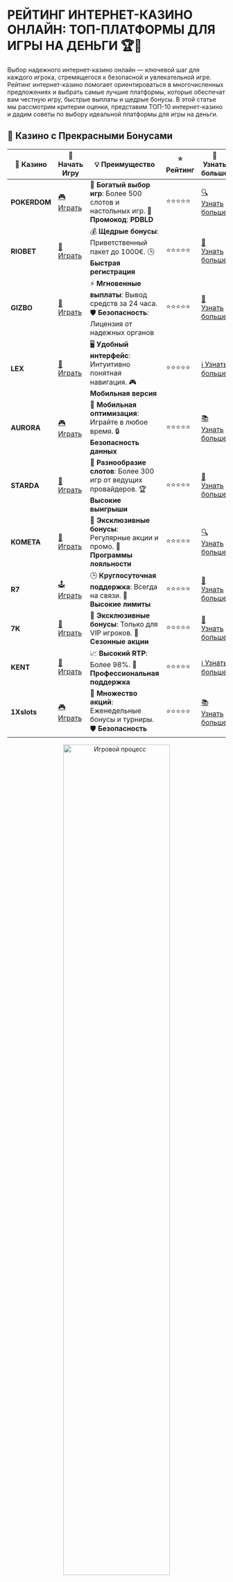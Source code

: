 # РЕЙТИНГ ИНТЕРНЕТ-КАЗИНО ОНЛАЙН: ТОП-ПЛАТФОРМЫ ДЛЯ ИГРЫ НА ДЕНЬГИ 🏆💸

Выбор надежного интернет-казино онлайн — ключевой шаг для каждого игрока, стремящегося к безопасной и увлекательной игре. Рейтинг интернет-казино помогает ориентироваться в многочисленных предложениях и выбрать самые лучшие платформы, которые обеспечат вам честную игру, быстрые выплаты и щедрые бонусы. В этой статье мы рассмотрим критерии оценки, представим ТОП-10 интернет-казино и дадим советы по выбору идеальной платформы для игры на деньги.
## 🌟 Казино с Прекрасными Бонусами

| 🎲 **Казино** | 🔗 **Начать Игру** | 💡 **Преимущество** | ⭐ **Рейтинг** | 🔗 **Узнать больше** |
|--------------|---------------------|---------------------|----------------|----------------------|
| **POKERDOM**  | [🎮 Играть](https://brandplay.link/4k77v2yx) | 🎉 **Богатый выбор игр**: Более 500 слотов и настольных игр. 🎁 **Промокод**: **PDBLD** | ⭐⭐⭐⭐⭐ | [🔍 Узнать больше](https://brandplay.link/4k77v2yx) |
| **RIOBET**    | [🎰 Играть](https://brandplay.link/7xBLTPyj) | 💰 **Щедрые бонусы**: Приветственный пакет до 1000€. 🕒 **Быстрая регистрация** | ⭐⭐⭐⭐⭐ | [📖 Узнать больше](https://brandplay.link/7xBLTPyj) |
| **GIZBO**     | [🎲 Играть](https://brandplay.link/bprXw4YV) | ⚡ **Мгновенные выплаты**: Вывод средств за 24 часа. 🛡️ **Безопасность**: Лицензия от надежных органов | ⭐⭐⭐⭐⭐ | [📝 Узнать больше](https://brandplay.link/bprXw4YV) |
| **LEX**       | [🤑 Играть](https://brandplay.link/zW4hdDFV) | 🖥️ **Удобный интерфейс**: Интуитивно понятная навигация. 🎮 **Мобильная версия** | ⭐⭐⭐⭐⭐ | [ℹ️ Узнать больше](https://brandplay.link/zW4hdDFV) |
| **AURORA**    | [🎮 Играть](https://10trafic-stat2.com/click/668546556bcc6313411604bd/6766/13032/subaccount) | 📱 **Мобильная оптимизация**: Играйте в любое время. 🔒 **Безопасность данных** | ⭐⭐⭐⭐⭐ | [📚 Узнать больше](https://10trafic-stat2.com/click/668546556bcc6313411604bd/6766/13032/subaccount) |
| **STARDА**    | [🎯 Играть](https://brandplay.link/fB7xwRFL) | 🎰 **Разнообразие слотов**: Более 300 игр от ведущих провайдеров. 🏆 **Высокие выигрыши** | ⭐⭐⭐⭐⭐ | [🔎 Узнать больше](https://brandplay.link/fB7xwRFL) |
| **KOMETA**    | [🎰 Играть](https://brandplay.link/8ZymQJV8) | 🎁 **Эксклюзивные бонусы**: Регулярные акции и промо. 🔄 **Программы лояльности** | ⭐⭐⭐⭐⭐ | [🔍 Узнать больше](https://brandplay.link/8ZymQJV8) |
| **R7**        | [🕹️ Играть](https://brandplay.link/bMd3Yjsw) | 🕒 **Круглосуточная поддержка**: Всегда на связи. 💸 **Высокие лимиты** | ⭐⭐⭐⭐⭐ | [📖 Узнать больше](https://brandplay.link/bMd3Yjsw) |
| **7K**        | [🎲 Играть](https://brandplay.link/BvQyFShp) | 🌟 **Эксклюзивные бонусы**: Только для VIP игроков. 🎉 **Сезонные акции** | ⭐⭐⭐⭐⭐ | [📝 Узнать больше](https://brandplay.link/BvQyFShp) |
| **KENT**      | [🤑 Играть](https://brandplay.link/Fv2WP3js) | 📈 **Высокий RTP**: Более 98%. 💼 **Профессиональная поддержка** | ⭐⭐⭐⭐⭐ | [ℹ️ Узнать больше](https://brandplay.link/Fv2WP3js) |
| **1Xslots**   | [🎮 Играть](https://brandplay.link/hSB1khtr) | 🎉 **Множество акций**: Еженедельные бонусы и турниры. 🛡️ **Безопасность** | ⭐⭐⭐⭐⭐ | [📚 Узнать больше](https://brandplay.link/hSB1khtr) |

<div align="center"> <img src="https://i.pinimg.com/originals/1d/b3/25/1db325483acbe642c6d4e6fdd73a4988.gif" alt="Игровой процесс" width="70%"> </div>
---

## 🚀 Быстрые Выигрыши и Поддержка

| 🎲 **Казино** | 🔗 **Начать Игру** | 💡 **Преимущество** | ⭐ **Рейтинг** | 🔗 **Узнать больше** |
|--------------|---------------------|---------------------|----------------|----------------------|
| **GAMA**      | [🎯 Играть](https://brandplay.link/j6NMKsDz) | 🔍 **Интуитивный интерфейс**: Легкость использования. 🏅 **Престижные турниры** | ⭐⭐⭐⭐☆ | [🔎 Узнать больше](https://brandplay.link/j6NMKsDz) |
| **ONION**     | [🎰 Играть](https://brandplay.link/zBGRVpQ9) | 🤑 **Низкие ставки**: Идеально для начинающих. 🔄 **Быстрые выводы** | ⭐⭐⭐⭐☆ | [🔍 Узнать больше](https://brandplay.link/zBGRVpQ9) |
| **ЧЕМПИОН**   | [🕹️ Играть](https://temon-gter.cfd/go/lRq?p80412p304504pcc44t17455) | 🏅 **Лояльная программа**: Награды за активность. 🎁 **Ежемесячные бонусы** | ⭐⭐⭐⭐☆ | [📖 Узнать больше](https://temon-gter.cfd/go/lRq?p80412p304504pcc44t17455) |
| **VAVADA**    | [🎲 Играть](https://vavadapartner.pro/?promo=ea5c9275-6854-4505-94fc-95ab18221945-linkb2) | 🚀 **Быстрая регистрация**: Начните играть мгновенно. 🔐 **Безопасные транзакции** | ⭐⭐⭐⭐☆ | [📝 Узнать больше](https://vavadapartner.pro/?promo=ea5c9275-6854-4505-94fc-95ab18221945-linkb2) |
| **FRIENDS**   | [🤑 Играть](https://gofriends.kim/linkb2) | 🤝 **Социальные игры**: Играйте с друзьями. 🌐 **Мультиплатформенность** | ⭐⭐⭐⭐☆ | [ℹ️ Узнать больше](https://gofriends.kim/linkb2) |
| **1WIN**      | [🎮 Играть](https://brandplay.link/smXVpBbG) | 🏆 **Спортивные ставки**: Широкий выбор видов спорта. 💵 **Высокие коэффициенты** | ⭐⭐⭐⭐☆ | [📚 Узнать больше](https://brandplay.link/smXVpBbG) |
| **DRIP**      | [🎯 Играть](https://drp-ircp01.com/c07e6a3db) | 🌐 **Инновационные игры**: Новейшие игровые технологии. 🛡️ **Высокая безопасность** | ⭐⭐⭐⭐☆ | [🔎 Узнать больше](https://drp-ircp01.com/c07e6a3db) |
| **JOYCASINO** | [🎰 Играть](https://rpc30.call2me.pro/?/ru/registration?apkpop=0&partner=p24970p3291217pc98f) | 🎁 **Приятные бонусы**: Ежедневные акции и подарки. 🕹️ **Разнообразие игр** | ⭐⭐⭐⭐☆ | [🔍 Узнать больше](https://rpc30.call2me.pro/?/ru/registration?apkpop=0&partner=p24970p3291217pc98f) |
| **PLAYFORTUNA** | [🎮 Играть](https://fortunapromo.net/alt/playfortuna/registration?0dc4a9362a71feb7e3f165fb8e766f70) | 🎉 **Регулярные акции**: Бонусы, фриспины и многое другое. 🏅 **Турниры** | ⭐⭐⭐⭐☆ | [📚 Узнать больше](https://fortunapromo.net/alt/playfortuna/registration?0dc4a9362a71feb7e3f165fb8e766f70) |
| **SYKAA**     | [🤑 Играть](https://s-two-way.com/?source=linkb2&pid=30697) | 💸 **Доступные ставки**: Идеально для новичков. 🎁 **Щедрые бонусы** | ⭐⭐⭐⭐☆ | [🔍 Узнать больше](https://s-two-way.com/?source=linkb2&pid=30697) |

<div align="center"> <img src="https://i.pinimg.com/originals/1d/b3/25/1db325483acbe642c6d4e6fdd73a4988.gif" alt="Игровой процесс" width="70%"> </div>


## ПОЧЕМУ ВАЖЕН РЕЙТИНГ ИНТЕРНЕТ-КАЗИНО ОНЛАЙН? 🎯

Рейтинг интернет-казино онлайн служит ориентиром для игроков, помогая им определить самые надежные и выгодные платформы. Он учитывает множество факторов, таких как безопасность, ассортимент игр, бонусные предложения и качество обслуживания клиентов. Пользуясь рейтингом, вы можете сэкономить время и избежать потенциальных рисков, связанных с игрой в сомнительных казино.

## КРИТЕРИИ ОЦЕНКИ ИНТЕРНЕТ-КАЗИНО ОНЛАЙН 📊

### 1. **Лицензия и Регулирование** 🔒

Надежные интернет-казино имеют лицензии от признанных регулирующих органов, таких как Malta Gaming Authority (MGA), UK Gambling Commission или Curacao eGaming. Лицензия гарантирует, что казино работает в рамках закона и соблюдает строгие стандарты безопасности и честности.

### 2. **Безопасность и Конфиденциальность** 🛡️

Лучшие казино используют современные технологии шифрования (например, SSL) для защиты личных данных и финансовых транзакций игроков. Это предотвращает доступ неавторизованных лиц к вашей информации и обеспечивает безопасность ваших средств.

### 3. **Ассортимент Игр** 🎮

Разнообразие игр — ключевой фактор при выборе казино. Лучшие платформы предлагают широкий выбор слотов, настольных игр (блэкджек, рулетка, покер), живых игр с реальными дилерами и других развлечений от ведущих провайдеров, таких как NetEnt, Microgaming, Playtech и других.

### 4. **Бонусы и Акции** 🎁

Щедрые бонусы за регистрацию, бонусы на депозиты, фриспины и программы лояльности делают игру более выгодной. Важно также обращать внимание на условия отыгрыша бонусов, чтобы понимать, как именно их использовать.

### 5. **Методы Оплаты и Вывода Средств** 💳

Надежные казино предлагают разнообразные методы пополнения счета и вывода средств, включая банковские карты, электронные кошельки (Skrill, Neteller), криптовалюты и другие. Быстрота и удобство транзакций также играют важную роль.

### 6. **Поддержка Клиентов** 📞

Качественная служба поддержки доступна круглосуточно через чат, электронную почту или телефон. Это важно для быстрого решения любых вопросов или проблем, возникающих в процессе игры.

### 7. **Мобильная Доступность** 📱

Современные игроки часто предпочитают играть на мобильных устройствах. Лучшие казино предлагают адаптированные мобильные версии сайтов или специальные приложения, обеспечивая качественный игровой опыт на смартфонах и планшетах.

## ТОП-10 ИНТЕРНЕТ-КАЗИНО ОНЛАЙН 2024 ГОДА 🌟

### 1. **Vavada Casino** 💎

**Преимущества:**
- Широкий выбор игр от ведущих провайдеров.
- Щедрые бонусы за регистрацию и регулярные акции.
- Быстрые выплаты и разнообразные методы оплаты.
- Отличная служба поддержки 24/7.

**Недостатки:**
- Некоторые игры могут быть недоступны в определенных регионах.

### 2. **Pokerdom** 🃏

**Преимущества:**
- Специализация на покере и других карточных играх.
- Регулярные турниры с крупными призовыми фондами.
- Интуитивно понятный интерфейс и удобная навигация.
- Безопасные методы оплаты.

**Недостатки:**
- Ограниченный выбор слотов по сравнению с другими казино.

### 3. **PlayFortuna** 🎉

**Преимущества:**
- Большой ассортимент слотов и живых игр.
- Привлекательные бонусы и фриспины для новых игроков.
- Высокий уровень безопасности и лицензирование.
- Мобильная версия с отличной функциональностью.

**Недостатки:**
- Требования к отыгрышу бонусов могут быть высокими.

### 4. **Gama Casino** 🌟

**Преимущества:**
- Современный дизайн и удобный интерфейс.
- Множество бонусов и программ лояльности.
- Быстрые и надежные выплаты.
- Поддержка множества языков и валют.

**Недостатки:**
- Некоторые пользователи отмечают медленную работу мобильной версии.

### 5. **Riobet** 💰

**Преимущества:**
- Широкий выбор слотов и настольных игр.
- Высокие коэффициенты выплат и RTP.
- Надежные методы пополнения и вывода средств.
- Отличная служба поддержки.

**Недостатки:**
- Ограниченные бонусные предложения для постоянных игроков.

### 6. **1Xslots** 🎰

**Преимущества:**
- Более 3000 игр от ведущих провайдеров.
- Мультивалютность и криптовалютные платежи.
- Регулярные акции и турниры.
- Высокий уровень безопасности.

**Недостатки:**
- Некоторая задержка при выводе средств.

### 7. **Kent Casino** 🏆

**Преимущества:**
- Богатый выбор игр, включая слоты, рулетку и покер.
- Привлекательные бонусы за регистрацию и депозиты.
- Удобные методы оплаты и быстрые выплаты.
- Надежная служба поддержки.

**Недостатки:**
- Некоторым игрокам может не хватать живых дилеров.

### 8. **Kometa Casino** 🌠

**Преимущества:**
- Разнообразие слотов и настольных игр.
- Частые бонусы и фриспины.
- Удобная мобильная версия.
- Высокие стандарты безопасности.

**Недостатки:**
- Ограниченное количество игр с живыми дилерами.

### 9. **7K Casino** 💸

**Преимущества:**
- Привлекательные бонусы и акции для новых игроков.
- Широкий выбор игровых автоматов и настольных игр.
- Быстрые выплаты и надежные методы оплаты.
- Высокий уровень защиты данных.

**Недостатки:**
- Некоторым игрокам может не хватать эксклюзивных игр.

### 10. **R7 Casino** 🌟

**Преимущества:**
- Большой выбор слотов и игр с живыми дилерами.
- Регулярные бонусы и программы лояльности.
- Надежная защита данных и безопасные транзакции.
- Качественная мобильная версия.

**Недостатки:**
- Некоторые бонусы могут требовать высокого отыгрыша.

## СОВЕТЫ ПО ВЫБОРУ ТОПОВОГО КАЗИНО 🧠

### 1. **Читайте отзывы и рейтинги** 📚

Ознакомьтесь с отзывами других игроков на независимых сайтах и форумах. Это поможет понять реальный опыт использования казино и выявить возможные проблемы.

### 2. **Проверяйте лицензию** 🔍

Убедитесь, что выбранное казино имеет действующую лицензию от авторитетного регулятора. Это гарантирует безопасность и честность игры.

### 3. **Оценивайте ассортимент игр** 🎮

Выбирайте казино с широким выбором игр, чтобы всегда находить что-то по душе. Обратите внимание на провайдеров игр и качество их продукции.

### 4. **Изучите бонусные предложения** 🎁

Обратите внимание на приветственные бонусы, бонусы за депозиты и программы лояльности. Важно также учитывать условия отыгрыша бонусов.

### 5. **Проверяйте методы оплаты** 💳

Выбирайте казино, которое поддерживает удобные для вас способы пополнения счета и вывода средств. Скорость и надежность транзакций также играют важную роль.

### 6. **Тестируйте мобильную версию** 📱

Если вы планируете играть с мобильных устройств, убедитесь, что казино предлагает качественную мобильную версию или приложение.

## ОТВЕТСТВЕННАЯ ИГРА 🎗️

Азартные игры должны приносить удовольствие, а не становиться источником стресса или финансовых проблем. Устанавливайте лимиты на депозиты и ставки, следите за временем, проведенным за игрой, и обращайтесь за помощью, если чувствуете, что теряете контроль.

## ЗАКЛЮЧЕНИЕ 🎉

Рейтинг лучших интернет-казино онлайн — это надежный инструмент для выбора качественной платформы для игры на деньги. Учитывая лицензирование, ассортимент игр, бонусные предложения и качество обслуживания, вы сможете найти казино, которое идеально подойдет именно вам. Помните об ответственном подходе к игре и наслаждайтесь азартом с максимальной безопасностью и комфортом!

🍀 Удачной игры и больших выигрышей! 💰🎰
